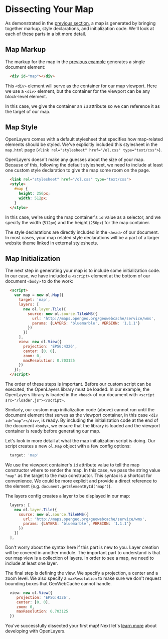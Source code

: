 # Dissecting Your Map

As demonstrated in the [previous section](./map.md), a map is generated by bringing together markup, style declarations, and initialization code. We'll look at each of these parts in a bit more detail.

## Map Markup

The markup for the map in the [previous example](./map.md) generates a single document element:

```html
  <div id="map"></div>
```

This `<div>` element will serve as the container for our map viewport. Here we use a `<div>` element, but the container for the viewport can be any block-level element.

In this case, we give the container an `id` attribute so we can reference it as the target of our map.

## Map Style

OpenLayers comes with a default stylesheet that specifies how map-related elements should be styled. We've explicitly included this stylesheet in the `map.html` page (`<link rel="stylesheet" href="/ol.css" type="text/css">`).

OpenLayers doesn't make any guesses about the size of your map. Because of this, following the default stylesheet, we need to include at least one custom style declaration to give the map some room on the page.

```html
  <link rel="stylesheet" href="/ol.css" type="text/css">
  <style>
    #map {
      height: 256px;
      width: 512px;
    }
  </style>
```

In this case, we're using the map container's `id` value as a selector, and we specify the width (`512px`) and the height (`256px`) for the map container.

The style declarations are directly included in the `<head>` of our document. In most cases, your map related style declarations will be a part of a larger website theme linked in external stylesheets.

## Map Initialization

The next step in generating your map is to include some initialization code. In our case, we have included a `<script>` element at the bottom of our document `<body>` to do the work:

```html
  <script>
    var map = new ol.Map({
      target: 'map',
      layers: [
        new ol.layer.Tile({
          source: new ol.source.TileWMS({
            url: 'http://maps.opengeo.org/geowebcache/service/wms',
            params: {LAYERS: 'bluemarble', VERSION: '1.1.1'}
          })
        })
      ],
      view: new ol.View({
        projection: 'EPSG:4326',
        center: [0, 0],
        zoom: 0,
        maxResolution: 0.703125
      })
    });
  </script>
```

The order of these steps is important. Before our custom script can be executed, the OpenLayers library must be loaded. In our example, the OpenLayers library is loaded in the `<head>` of our document with `<script src="/loader.js"></script>`.

Similarly, our custom map initialization code (above) cannot run until the document element that serves as the viewport container, in this case `<div id="map"></div>`, is ready. By including the initialization code at the end of the document `<body>`, we ensure that the library is loaded and the viewport container is ready before generating our map.

Let's look in more detail at what the map initialization script is doing. Our script creates a new `ol.Map` object with a few config options:

```js
  target: 'map'
```

We use the viewport container's `id` attribute value to tell the map constructor where to render the map. In this case, we pass the string value `"map"` as the target to the map constructor. This syntax is a shortcut for convenience. We could be more explicit and provide a direct reference to the element (e.g. `document.getElementById("map")`).


The layers config creates a layer to be displayed in our map:

```js
  layers: [
    new ol.layer.Tile({
      source: new ol.source.TileWMS({
        url: 'http://maps.opengeo.org/geowebcache/service/wms',
        params: {LAYERS: 'bluemarble', VERSION: '1.1.1'}
      })
    })
  ],
```

Don't worry about the syntax here if this part is new to you. Layer creation will be covered in another module. The important part to understand is that our map view is a collection of layers. In order to see a map, we need to include at least one layer.

The final step is defining the view. We specify a projection, a center and a zoom level. We also specify a `maxResolution` to make sure we don't request bounding boxes that GeoWebCache cannot handle.

```js
  view: new ol.View({
     projection: 'EPSG:4326',
     center: [0, 0],
     zoom: 0,
     maxResolution: 0.703125
  })
```

You've successfully dissected your first map! Next let's [learn more](./resources.md) about developing with OpenLayers.
